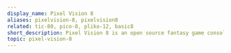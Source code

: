 ```yaml
---
display_name: Pixel Vision 8
aliases: pixelvision-8, pixelvision8
related: tic-80, pico-8, pliko-12, basic8
short_description: Pixel Vision 8 is an open source fantasy game console for building authentic 8-bit games
topic: pixel-vision-8
---
```

